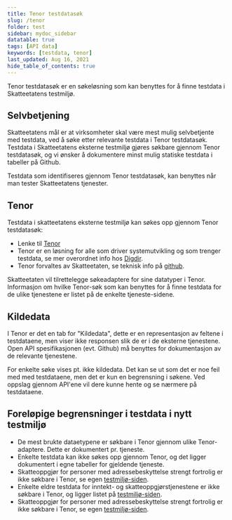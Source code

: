 ```yaml
---
title: Tenor testdatasøk
slug: /tenor
folder: test
sidebar: mydoc_sidebar
datatable: true
tags: [API data]
keywords: [testdata, tenor]
last_updated: Aug 16, 2021
hide_table_of_contents: true
---
```

<summary>Tenor testdatasøk er en søkeløsning som kan benyttes for å finne testdata i Skatteetatens testmiljø.</summary>

## Selvbetjening
Skatteetatens mål er at virksomheter skal være mest mulig selvbetjente med testdata, ved å søke etter relevante testdata i Tenor testdatasøk. Testdata i Skatteetatens eksterne testmiljø gjøres søkbare gjennom Tenor testdatasøk, og vi ønsker å dokumentere minst mulig statiske testdata i tabeller på Github.

Testdata som identifiseres gjennom Tenor testdatasøk, kan benyttes når man tester Skatteetatens tjenester.

## Tenor
Testdata i skatteetatens eksterne testmiljø kan søkes opp gjennom Tenor testdatasøk:

* Lenke til [Tenor](https://www.skatteetaten.no/skjema/testdata/)
* Tenor er en løsning for  alle som driver systemutvikling og som trenger testdata, se mer overordnet info hos [Digdir](https://www.digdir.no/digitale-felleslosninger/tenor-testdatasok/1284).
* Tenor forvaltes av Skatteetaten, se teknisk info på [github](https://skatteetaten.github.io/testnorge-tenor-dokumentasjon/).

Skatteetaten vil tilrettelegge søkeadaptere for sine datatyper i Tenor. Informasjon om hvilke Tenor-søk som kan benyttes for å finne testdata for de ulike tjenestene er listet på de enkelte tjeneste-sidene.

## Kildedata
I Tenor er det en tab for "Kildedata", dette er en representasjon av feltene i testdataene, men viser ikke responsen slik de er i de eksterne tjenestene. Open API spesifikasjonen (evt. Github) må benyttes for dokumentasjon av de relevante tjenestene.

For enkelte søke vises pt. ikke kildedata. Det kan se ut som det er noe feil med med testdataene, men det er kun en begrensning i søkene. Ved oppslag gjennom API'ene vil dere kunne hente og se nærmere på testdataene.

## Foreløpige begrensninger i testdata i nytt testmiljø

* De mest brukte dataetypene er søkbare i Tenor gjennom ulike Tenor-adaptere. Dette er dokumentert pr. tjeneste.
* Enkelte testdata kan ikke søkes opp gjennom Tenor, og det ligger dokumentert i egne tabeller for gjeldende tjeneste.
* Skatteoppgjør for personer med adressebeskyttelse strengt fortrolig er ikke søkbare i Tenor, se egen [testmiljø-siden](./testmiljoe.md).
* Enkelte eldre testdata for inntekt- og skatteoppgjørstjenestene er ikke søkbare i Tenor, og ligger listet på [testmiljø-siden](./testmiljoe.md).
* Skatteoppgjør for personer med adressebeskyttelse strengt fortrolig er ikke søkbare i Tenor, se egen [testmiljø-siden](./testmiljoe.md).

